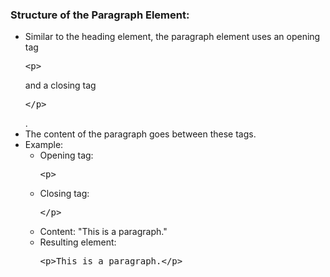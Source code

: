 <section class="explain-green">
    <!-- Comment out sections you don't want -->
    <!--<div class="banner-image"><img class="banner-img" src="https://sc-course-materials.s3.us-west-2.amazonaws.com/frontend-course/assets/html/banner-html5.png"></div>-->
    <!-- end banner image -->
    <div class="main-wrapper">
        <!-- Comment out sections you don't want -->
        <!--<div class="lead-content"><img class="leading-image" src="https://sc-course-materials.s3.us-west-2.amazonaws.com/frontend-course/assets/html/html5-logo-trans.png"></div>-->
        <!-- end leading content -->
        <div class="content-lesson">
            <h3>Structure of the Paragraph Element:</h3>
            <p>
            <ul style="list-type: disc">
                <li>Similar to the heading element, the paragraph element uses an opening tag <pre class="tag-highlight">&lt;p&gt;</pre> and a closing tag <pre class="tag-highlight">&lt;/p&gt;</pre>.</li>
                <li>The content of the paragraph goes between these tags.</li>
                <li>Example:
                <ul style="list-type: circle">
                    <li>Opening tag: <pre class="tag-highlight">&lt;p&gt;</pre></li>
                    <li>Closing tag: <pre class="tag-highlight">&lt;/p&gt;</pre></li>
                    <li>Content: "This is a paragraph."</li>
                    <li>Resulting element: <pre class="tag-highlight">&lt;p&gt;This is a paragraph.&lt;/p&gt;</pre></li>
                </ul>
                </li>
            </ul>
            </p>
        </div>
        <!-- Comment out sections you don't want -->
        <!--<div class="trail-content"><img class="trailing-image" src="https://sc-course-materials.s3.us-west-2.amazonaws.com/frontend-course/assets/html/accessibilty.png"></div>-->
        <!-- end leading content -->
    </div>
    <!-- Comment out sections you don't want -->
    <!--<div class="banner-image"><img class="banner-img" src="https://sc-course-materials.s3.us-west-2.amazonaws.com/frontend-course/assets/html/banner-html5.png"></div>-->
    <!-- end bottom banner -->
</section>